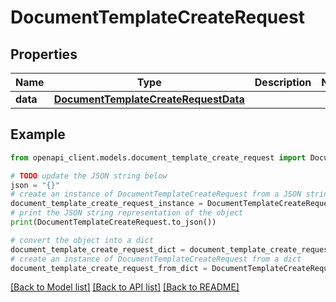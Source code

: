 # DocumentTemplateCreateRequest


## Properties

Name | Type | Description | Notes
------------ | ------------- | ------------- | -------------
**data** | [**DocumentTemplateCreateRequestData**](DocumentTemplateCreateRequestData.md) |  | 

## Example

```python
from openapi_client.models.document_template_create_request import DocumentTemplateCreateRequest

# TODO update the JSON string below
json = "{}"
# create an instance of DocumentTemplateCreateRequest from a JSON string
document_template_create_request_instance = DocumentTemplateCreateRequest.from_json(json)
# print the JSON string representation of the object
print(DocumentTemplateCreateRequest.to_json())

# convert the object into a dict
document_template_create_request_dict = document_template_create_request_instance.to_dict()
# create an instance of DocumentTemplateCreateRequest from a dict
document_template_create_request_from_dict = DocumentTemplateCreateRequest.from_dict(document_template_create_request_dict)
```
[[Back to Model list]](../README.md#documentation-for-models) [[Back to API list]](../README.md#documentation-for-api-endpoints) [[Back to README]](../README.md)



